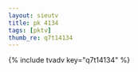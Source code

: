 ```yaml
--- 
layout: sieutv
title: pk 4134
tags: [pktv]
thumb_re: q7t14134
---
```

{% include tvadv key="q7t14134" %} 
